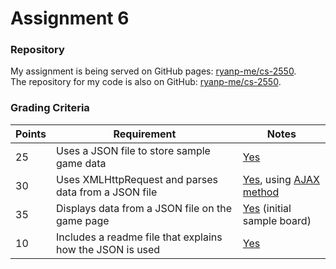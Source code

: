 # Assignment 6

### Repository

My assignment is being served on GitHub pages: [ryanp-me/cs-2550][1].  
The repository for my code is also on GitHub: [ryanp-me/cs-2550][2].

[1]: http://ryanp-me.github.io/cs-2550/ "GitHub Pages"
[2]: https://github.com/ryanp-me/cs-2550/tree/master/connect-four/app "GitHub Repository"

### Grading Criteria

Points | Requirement                                               | Notes
-------|-----------------------------------------------------------|-------
25     | Uses a JSON file to store sample game data                | [Yes][3]
30     | Uses XMLHttpRequest and parses data from a JSON file      | [Yes][4], using [AJAX method][5]
35     | Displays data from a JSON file on the game page           | [Yes][1] (initial sample board)
10     | Includes a readme file that explains how the JSON is used | [Yes][6]

[3]: https://github.com/ryanp-me/cs-2550/blob/b3b234341b88f4a9df1f426c860e488398a11858/connect-four/app/json/sample.json "sample JSON file"
[4]: https://github.com/ryanp-me/cs-2550/blob/b3b234341b88f4a9df1f426c860e488398a11858/connect-four/app/js/models/game.js#L19-L26 "request"
[5]: https://github.com/ryanp-me/cs-2550/blob/b3b234341b88f4a9df1f426c860e488398a11858/lib.js#L139-L172 "AJAX method"
[6]: https://github.com/ryanp-me/cs-2550/blob/b3b234341b88f4a9df1f426c860e488398a11858/connect-four/app/json/readme.md "readme.md"
